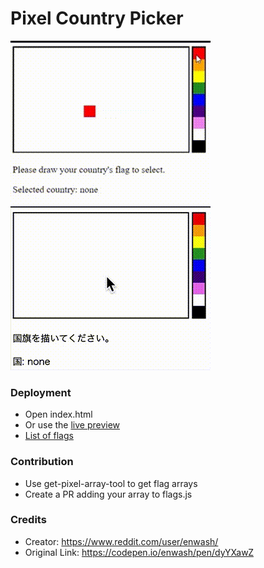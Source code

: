 # Pixel Country Picker

![](images/demo_murica.gif)
![](images/demo_日本.gif)

### Deployment

- Open index.html
- Or use the [live preview](http://flags.query.design/)
- [List of flags](http://flags.query.design/list-flags/index.html)

### Contribution

- Use get-pixel-array-tool to get flag arrays
- Create a PR adding your array to flags.js

### Credits

- Creator: https://www.reddit.com/user/enwash/
- Original Link: https://codepen.io/enwash/pen/dyYXawZ